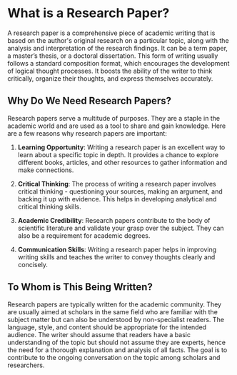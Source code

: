 # What is a Research Paper?

A research paper is a comprehensive piece of academic writing that is based on the author's original research on a particular topic, along with the analysis and interpretation of the research findings. It can be a term paper, a master’s thesis, or a doctoral dissertation. This form of writing usually follows a standard composition format, which encourages the development of logical thought processes. It boosts the ability of the writer to think critically, organize their thoughts, and express themselves accurately.

## Why Do We Need Research Papers?

Research papers serve a multitude of purposes. They are a staple in the academic world and are used as a tool to share and gain knowledge. Here are a few reasons why research papers are important:

1. **Learning Opportunity**: Writing a research paper is an excellent way to learn about a specific topic in depth. It provides a chance to explore different books, articles, and other resources to gather information and make connections.

2. **Critical Thinking**: The process of writing a research paper involves critical thinking - questioning your sources, making an argument, and backing it up with evidence. This helps in developing analytical and critical thinking skills.

3. **Academic Credibility**: Research papers contribute to the body of scientific literature and validate your grasp over the subject. They can also be a requirement for academic degrees.

4. **Communication Skills**: Writing a research paper helps in improving writing skills and teaches the writer to convey thoughts clearly and concisely.

## To Whom is This Being Written?

Research papers are typically written for the academic community. They are usually aimed at scholars in the same field who are familiar with the subject matter but can also be understood by non-specialist readers. The language, style, and content should be appropriate for the intended audience. The writer should assume that readers have a basic understanding of the topic but should not assume they are experts, hence the need for a thorough explanation and analysis of all facts. The goal is to contribute to the ongoing conversation on the topic among scholars and researchers.